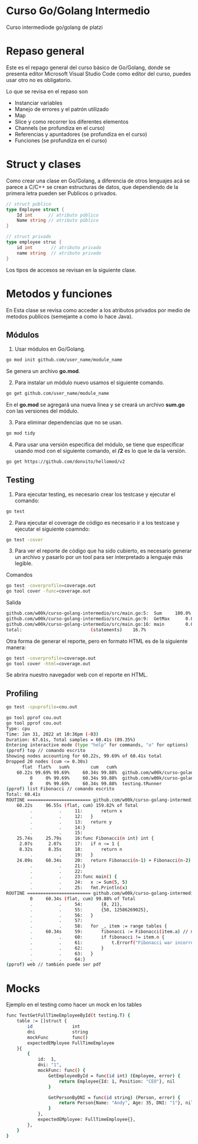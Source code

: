 # Curso Go/Golang Intermedio

Curso intermediode go/golang de platzi

# Repaso general

Este es el repago general del curso básico de Go/Golang, donde se presenta editor Microsoft Visual Studio Code como editor del curso, puedes usar otro no es obligatorio. 

Lo que se revisa en el repaso son 
- Instanciar variables
- Manejo de errores y el patrón utilizado
- Map
- Slice y como recorrer los diferentes elementos
- Channels (se profundiza en el curso)
- Referencias y apuntadores (se profundiza en el curso)
- Funciones (se profundiza en el curso)

# Struct y clases

Como crear una clase en Go/Golang, a diferencia de otros lenguajes acá se parece a C/C++ se crean estructuras de datos, que dependiendo de la primera letra pueden ser Publicos o privados. 

```go 
// struct público
type Employee struct {
    Id int      // atributo público
    Name string // atributo público
}

// struct privado
type employee struc {
    id int       // atributo privado
    name string  // atributo privado
}
```

Los tipos de accesos se revisan en la siguiente clase. 

# Metodos y funciones

En Esta clase se revisa como acceder a los atributos privados por medio de metodos publicos (semejante a como lo hace Java).


## Módulos 

1. Usar módulos en Go/Golang.

```bash
go mod init github.com/user_name/module_name
```

Se genera un archivo **go.mod**. 

2. Para instalar un módulo nuevo usamos el siguiente comando.

```bash 
go get github.com/user_name/module_name
```

En el **go.mod** se agregará una nueva línea y se creará un archivo **sum.go** con las versiones del módulo.

3. Para eliminar dependencias que no se usan.

```bash
go mod tidy
```

4. Para usar una versión especifica del módulo, se tiene que especificar usando mod con el siguiente comando, el **/2** es lo que le da la versión.

```bash 
go get https://github.com/donvito/hellomod/v2
```

## Testing 

1. Para ejecutar testing, es necesario crear los testcase y ejecutar el comando:

```bash
go test
```

2. Para ejecutar el coverage de código es necesario ir a los testcase y ejecutar el siguiente coamndo:

```bash
go test -cover
```

3. Para ver el reporte de código que ha sido cubierto, es necesario generar un archivo y pasarlo por un tool para ser interpretado a lenguaje más legible.

Comandos

```bash 
go test -coverprofile=coverage.out
go tool cover -func=coverage.out
```

Salida

```bash 
github.com/w00k/curso-golang-intermedio/src/main.go:5:	Sum		100.0%
github.com/w00k/curso-golang-intermedio/src/main.go:9:	GetMax		0.0%
github.com/w00k/curso-golang-intermedio/src/main.go:16:	main		0.0%
total:							(statements)	16.7%
```

Otra forma de generar el reporte, pero en formato HTML es de la siguiente manera:

```bash
go test -coverprofile=coverage.out
go tool cover -html=coverage.out
```

Se abrira nuestro navegador web con el reporte en HTML.

## Profiling

```bash 
go test -cpuprofile=cou.out
```

```bash
go tool pprof cou.out
go tool pprof cou.out 
Type: cpu
Time: Jan 31, 2022 at 10:36pm (-03)
Duration: 67.61s, Total samples = 60.41s (89.35%)
Entering interactive mode (type "help" for commands, "o" for options)
(pprof) top // comando escrito
Showing nodes accounting for 60.22s, 99.69% of 60.41s total
Dropped 20 nodes (cum <= 0.30s)
      flat  flat%   sum%        cum   cum%
    60.22s 99.69% 99.69%     60.34s 99.88%  github.com/w00k/curso-golang-intermedio/src.Fibonacci
         0     0% 99.69%     60.34s 99.88%  github.com/w00k/curso-golang-intermedio/src.TestFibonacci
         0     0% 99.69%     60.34s 99.88%  testing.tRunner
(pprof) list Fibonacci // comando escrito
Total: 60.41s
ROUTINE ======================== github.com/w00k/curso-golang-intermedio/src.Fibonacci in /xxxx/xxxxxx/go/src/github.com/w00k/curso-golang-intermedio/src/main.go
    60.22s     96.55s (flat, cum) 159.82% of Total
         .          .     11:		return x
         .          .     12:	}
         .          .     13:	return y
         .          .     14:}
         .          .     15:
    25.74s     25.79s     16:func Fibonacci(n int) int {
     2.07s      2.07s     17:	if n <= 1 {
     8.32s      8.35s     18:		return n
         .          .     19:	}
    24.09s     60.34s     20:	return Fibonacci(n-1) + Fibonacci(n-2) // mayor tiempo de ejecución en el código
         .          .     21:}
         .          .     22:
         .          .     23:func main() {
         .          .     24:	x := Sum(5, 5)
         .          .     25:	fmt.Println(x)
ROUTINE ======================== github.com/w00k/curso-golang-intermedio/src.TestFibonacci in /xxxx/xxxxxx/go/src/github.com/w00k/curso-golang-intermedio/src/main_test.go
         0     60.34s (flat, cum) 99.88% of Total
         .          .     54:		{8, 21},
         .          .     55:		{50, 12586269025},
         .          .     56:	}
         .          .     57:
         .          .     58:	for _, item := range tables {
         .     60.34s     59:		fibonacci := Fibonacci(item.a) // mayor tiempo de ejecución en el test
         .          .     60:		if fibonacci != item.n {
         .          .     61:			t.Errorf("Fibonacci war incorrect, got %d and except %d", fibonacci, item.n)
         .          .     62:		}
         .          .     63:	}
         .          .     64:}
(pprof) web // también puede ser pdf 

```

# Mocks

Ejemplo en el testing como hacer un mock en los tables

```bash
func TestGetFullTimeEmployeeById(t testing.T) {
	table := []struct {
		id               int
		dni              string
		mockFunc         func()
		expectedEMployee FullTimeEmployee
	}{
		{
			id:  1,
			dni: "1",
			mockFunc: func() {
				GetEmployeeById = func(id int) (Employee, error) {
					return Employee{Id: 1, Position: "CEO"}, nil
				}

				GetPersonByDNI = func(id string) (Person, error) {
					return Person{Name: "Andy", Age: 35, DNI: "1"}, nil
				}
			},
			expectedEMployee: FullTimeEmployee{},
		},
	}
}
```
